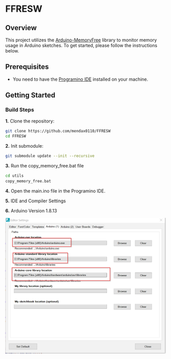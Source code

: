 # FFRESW

## Overview

This project utilizes the [Arduino-MemoryFree](https://github.com/mpflaga/Arduino-MemoryFree) library to monitor memory usage in Arduino sketches. To get started, please follow the instructions below.

## Prerequisites

- You need to have the [Programino IDE](https://www.programino.com/) installed on your machine.

## Getting Started

### Build Steps

**1.** Clone the repository:
```bash
git clone https://github.com/mendax0110/FFRESW
cd FFRESW
```
**2.** Init submodule:
````bash
git submodule update --init --recursive
````

**3.** Run the copy_memory_free.bat file
```bash	
cd utils
copy_memory_free.bat
```

**4.** Open the main.ino file in the Programino IDE.

**5.** IDE and Compiler Settings

**6.** Arduino Version 1.8.13

![alt text](docs/pictures/image.png)

